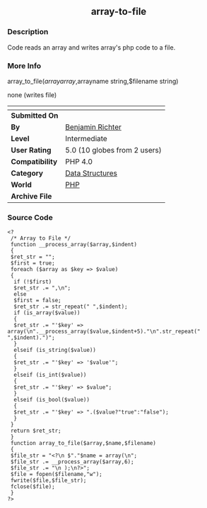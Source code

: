﻿<div align="center">

## array\-to\-file


</div>

### Description

Code reads an array and writes array's php code to a file.
 
### More Info
 
array_to_file($array array,$arrayname string,$filename string)

none (writes file)


<span>             |<span>
---                |---
**Submitted On**   |
**By**             |[Benjamin Richter](https://github.com/Planet-Source-Code/PSCIndex/blob/master/ByAuthor/benjamin-richter.md)
**Level**          |Intermediate
**User Rating**    |5.0 (10 globes from 2 users)
**Compatibility**  |PHP 4\.0
**Category**       |[Data Structures](https://github.com/Planet-Source-Code/PSCIndex/blob/master/ByCategory/data-structures__8-8.md)
**World**          |[PHP](https://github.com/Planet-Source-Code/PSCIndex/blob/master/ByWorld/php.md)
**Archive File**   |[](https://github.com/Planet-Source-Code/benjamin-richter-array-to-file__8-664/archive/master.zip)





### Source Code

```
<?
 /* Array to File */
 function __process_array($array,$indent)
 {
 $ret_str = "";
 $first = true;
 foreach ($array as $key => $value)
 {
  if (!$first)
  $ret_str .= ",\n";
  else
  $first = false;
  $ret_str .= str_repeat(" ",$indent);
  if (is_array($value))
  {
  $ret_str .= "'$key' => array(\n".__process_array($value,$indent+5)."\n".str_repeat(" ",$indent).")";
  }
  elseif (is_string($value))
  {
  $ret_str .= "'$key' => '$value'";
  }
  elseif (is_int($value))
  {
  $ret_str .= "'$key' => $value";
  }
  elseif (is_bool($value))
  {
  $ret_str .= "'$key' => ".($value?"true":"false");
  }
 }
 return $ret_str;
 }
 function array_to_file($array,$name,$filename)
 {
 $file_str = "<?\n $"."$name = array(\n";
 $file_str .= __process_array($array,6);
 $file_str .= "\n );\n?>";
 $file = fopen($filename,"w");
 fwrite($file,$file_str);
 fclose($file);
 }
?>
```

